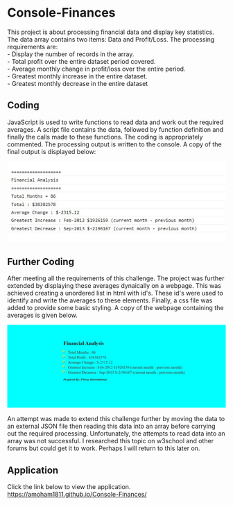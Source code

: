 # Console-Finances
This project is about processing financial data and display key statistics. The data array contains two items: Data and Profit/Loss. The processing requirements are:  
        - Display the number of records in the array.  
        - Total profit over the entire dataset period covered.  
        - Average monthly change in profit/loss over the entire period.  
        - Greatest monthly increase in the entire dataset.  
        - Greatest monthly decrease in the entire dataset  

    
## Coding
JavaScript is used to write functions to read data and work out the required averages. A script file contains the data, followed by function definition and finally the calls made to these functions. The coding is appropriately commented. The processing output is written to the console. A copy of the final output is displayed below:

![ConsoleFinancialAnalysis](.\assets\images\ConFinancialAnalysis.jpg)

## Further Coding
After meeting all the requirements of this challenge. The project was further extended by displaying these averages dynaically on a webpage. This was achieved creating a unordered list in html with id's. These id's were used to identify and write the averages to these elements. Finally, a css file was added to provide some basic styling. A copy of the webpage containing the averages is given below.

![HtmlFinancialAnalysis](.\assets\images\HtmlFinancialAnalysis.jpg)

An attempt was made to extend this challenge further by moving the data to an external JSON file then reading this data into an array before carrying out the required processing. Unfortunately, the attempts to read data into an array was not successful. I researched this topic on w3school and other forums but could get it to work. Perhaps I will return to this later on.

## Application
Click the link below to view the application.
https://amoham1811.github.io/Console-Finances/